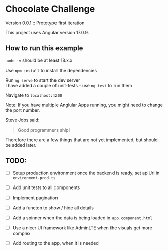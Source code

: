 # Chocolate Challenge  

Version 0.0.1 :: Prototype first iteration

This project uses Angular version 17.0.9.

## How to run this example

`node -v` should be at least 18.x.x

Use `npm install` to install the dependencies

Run `ng serve` to start the dev server   
I have added a couple of unit-tests - use `ng test` to run them  

Navigate to `localhost:4200`

Note: If you have multiple Anglular Apps running, you might need to change the port number.

Steve Jobs said:  
> Good programmers ship!

Therefore there are a few things that are not yet implemented, but should be 
added later.

## TODO: 

- [ ] Setup production environment once the backend is ready, set apiUrl in `environment.prod.ts`
- [ ] Add unit tests to all components
- [ ] Implement pagination
- [ ] Add a functon to show / hide all details
- [ ] Add a spinner when the data is being loaded in `app.component.html`
- [ ] Use a nicer UI framework like AdminLTE when the visuals get more complex
- [ ] Add routing to the app, when it is needed

